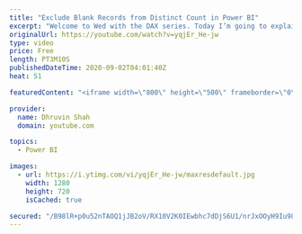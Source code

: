 ```yaml
---
title: "Exclude Blank Records from Distinct Count in Power BI"
excerpt: "Welcome to Wed with the DAX series. Today I’m going to explain one DAX function in Power BI which is – DISTINCTCOUNTNOBLANK()   When we use the DISTICTCOUNT() function in Power BI this will calculate distinct count for the column. This will also include Blank as a distinct record. As a result due to"
originalUrl: https://youtube.com/watch?v=yqjEr_He-jw
type: video
price: Free
length: PT3M10S
publishedDateTime: 2020-09-02T04:01:40Z
heat: 51

featuredContent: "<iframe width=\"800\" height=\"500\" frameborder=\"0\" src=\"https://www.youtube.com/embed/yqjEr_He-jw\" allow=\"accelerometer; autoplay; encrypted-media; gyroscope; picture-in-picture\" allowfullscreen></iframe>"

provider:
  name: Dhruvin Shah
  domain: youtube.com

topics:
  - Power BI

images:
  - url: https://i.ytimg.com/vi/yqjEr_He-jw/maxresdefault.jpg
    width: 1280
    height: 720
    isCached: true

secured: "/B98lR+p0u52nTAOQ1jJB2oV/RX10V2K0IEwbhc7dDjS6U1/nrJxOOyH9Iu98ejqdqMiJU7AZWw5RG0UzGbMStDij+Dd5ps75vbXClofgkaTJpu4TkRXJMxp4gExpbXpyfbZK+MxgtwKWUSLmeKT9IcRCkxeNeu4pDlM72uZYPY7g0qLacAsGp+OxE5rl6OEpVpWFrj1naJx4nOxRyMLW7HSZXnlUR5588AC4HfceLHRC1zWAV3sZxNw3EmuWzBlE6b165J/Gjjep/eiDg6/WPG5YNY9fiWRGBeFCVxFoGU08eLd3cJjOXQtfkgAYmb51x6+hMap1bE0mqYDGnHhOIiQqU3uflciFI60P6HqeWEteX63t1R9JxdM2/vJwQ498ca4u5i4LERklrZkonXaWXSFAFV2KNnqPiizH6oFMl0=;gKxQGoOSUELbxONJsEs+3w=="
---
```


